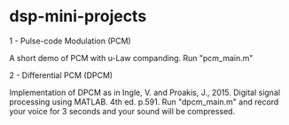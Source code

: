 # dsp-mini-projects
1 - Pulse-code Modulation (PCM)

A short demo of PCM with u-Law companding. Run "pcm_main.m"

2 - Differential PCM (DPCM)

Implementation of DPCM as in Ingle, V. and Proakis, J., 2015. Digital signal processing using MATLAB. 4th ed. p.591.
Run "dpcm_main.m" and record your voice for 3 seconds and your sound will be compressed.
